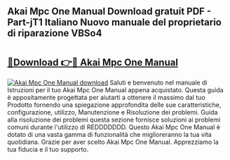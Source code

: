 ## Akai Mpc One Manual Download gratuit PDF - Part-jT1 Italiano Nuovo manuale del proprietario di riparazione VBSo4

# <h2><a href="http://df9z821.blite.top/?on=Akai+Mpc+One+Manual">🔗Download 👉🔴 Akai Mpc One Manual</a></h2>

[![Akai Mpc One Manual download](https://i.imgur.com/lujVjoI.png)](http://df9z821.blite.top/?on=Akai+Mpc+One+Manual)
Saluti e benvenuto nel manuale di Istruzioni per il tuo Akai Mpc One Manual appena acquistato. Questa guida è appositamente progettata per aiutarti a ottenere il massimo dal tuo Prodotto fornendo una spiegazione approfondita delle sue caratteristiche, configurazione, utilizzo, Manutenzione e Risoluzione dei problemi. Guida alla risoluzione dei problemi questa sezione fornisce soluzioni ai problemi comuni durante l'utilizzo di REDDDDDDD. Questo Akai Mpc One Manual è dotato di una vasta gamma di funzionalità che miglioreranno la tua vita quotidiana. Grazie per aver scelto Akai Mpc One Manual. Apprezziamo la tua fiducia e il tuo supporto.

